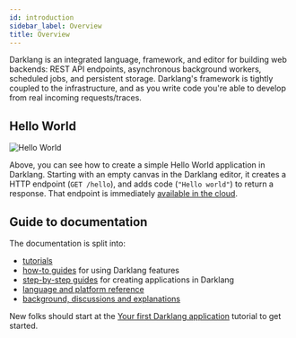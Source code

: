 ```yaml
---
id: introduction
sidebar_label: Overview
title: Overview
---
```


Darklang is an integrated language, framework, and editor for building web
backends: REST API endpoints, asynchronous background workers, scheduled jobs,
and persistent storage. Darklang's framework is tightly coupled to the
infrastructure, and as you write code you're able to develop from real incoming
requests/traces.

## Hello World

![Hello World](/img/helloworld.gif)

Above, you can see how to create a simple Hello World application in Darklang.
Starting with an empty canvas in the Darklang editor, it creates a HTTP endpoint
(`GET /hello`), and adds code (`"Hello world"`) to return a response. That
endpoint is immediately
[available in the cloud](https://ellen-helloworld3.builtwithdark.com/hello).

## Guide to documentation

The documentation is split into:

- [tutorials](/next/category/tutorials)
- [how-to guides](/next/category/how-to-guides) for using Darklang features
- [step-by-step guides](/next/category/step-by-step-guides) for creating
  applications in Darklang
- [language and platform reference](/next/category/reference)
- [background, discussions and explanations](/next/category/discussion)

New folks should start at the
[Your first Darklang application](/next/tutorials/first-dark-application)
tutorial to get started.
